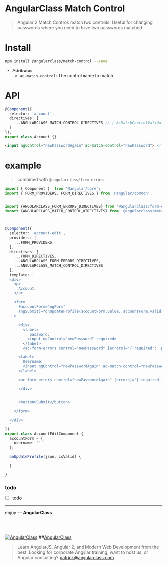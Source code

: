 # AngularClass Match Control
> Angular 2 Match Control: match two controls. Useful for changing passwords where you need to have two passwords matched

# Install
```bash
npm install @angularclass/match-control --save
```

* Attributes
  * `ac-match-control`: The control name to match

# API
```typescript
@Component({
  selector: 'account',
  directives: [
    ...ANGULARCLASS_MATCH_CONTROL_DIRECTIVES // [ AcMatchControlValidator ]
  ]
});
export class Account {}
```
```html
<input ngControl="newPasswordAgain" ac-match-control="newPassword"> <!-- invalidMatch -->
```


# example
> combined with `@angularclass/form-errors`
```typescript
import { Component }  from '@angular/core';
import { FORM_PROVIDERS, FORM_DIRECTIVES } from '@angular/common';


import {ANGULARCLASS_FORM_ERRORS_DIRECTIVES} from '@angularclass/form-errors';
import {ANGULARCLASS_MATCH_CONTROL_DIRECTIVES} from '@angularclass/match-control';



@Component({
  selector: 'account-edit',
  providers: [
    ...FORM_PROVIDERS
  ],
  directives: [
    ...FORM_DIRECTIVES,
    ...ANGULARCLASS_FORM_ERRORS_DIRECTIVES,
    ...ANGULARCLASS_MATCH_CONTROL_DIRECTIVES
  ],
  template: `
  <div>
    <p>
      Account:
    </p>

    <form
      #accountForm="ngForm"
      (ngSubmit)="onUpdateProfile(accountForm.value, accountForm.valid)"
    >

      <div>
        <label>
           password:
          <input ngControl="newPassword" required>
        </label>
        <ac-form-errors control="newPassword" [errors]="{'required': 'password is required'}"></ac-form-errors>

      <label>
        Username:
        <input ngControl="newPasswordAgain" ac-match-control="newPassword">
      </label>

      <ac-form-errors control="newPasswordAgain" [errors]="{'required': 'password is required', 'invalidMatch': 'your passwords must match'}"></ac-form-errors>

      </div>


      <button>Submit</button>

    </form>

  </div>
  `
})
export class AccountEditComponent {
  accountForm = {
    username: ''
  };

  onUpdateProfile(json, isValid) {

  }

}
```

### todo
- [ ] todo

___

enjoy — **AngularClass**

<br><br>

[![AngularClass](https://cloud.githubusercontent.com/assets/1016365/9863770/cb0620fc-5af7-11e5-89df-d4b0b2cdfc43.png  "Angular Class")](https://angularclass.com)
##[AngularClass](https://angularclass.com)
> Learn AngularJS, Angular 2, and Modern Web Development from the best.
> Looking for corporate Angular training, want to host us, or Angular consulting? patrick@angularclass.com
